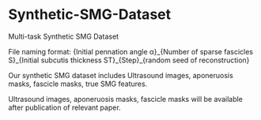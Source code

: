 # Synthetic-SMG-Dataset
Multi-task Synthetic SMG Dataset

File naming format: \{Initial pennation angle α\}\_\{Number of sparse fascicles S\}\_\{Initial subcutis thickness ST\}\_\{Step\}\_\{random seed of reconstruction\}

Our synthetic SMG dataset includes Ultrasound images, aponeruosis masks, fascicle masks, true SMG features.

Ultrasound images, aponeruosis masks, fascicle masks will be available after publication of relevant paper.
